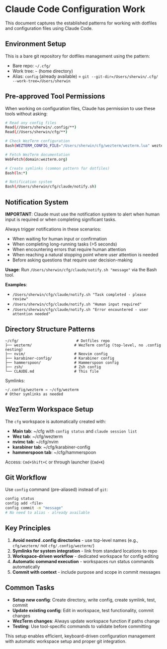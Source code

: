 # Claude Code Configuration Work

This document captures the established patterns for working with dotfiles and configuration files using Claude Code.

## Environment Setup

This is a bare git repository for dotfiles management using the pattern:
- Bare repo: `~/.cfg/`
- Work tree: `~` (home directory)
- Alias: `config` (already available) = `git --git-dir=/Users/sherwin/.cfg/ --work-tree=/Users/sherwin`

## Pre-approved Tool Permissions

When working on configuration files, Claude has permission to use these tools without asking:

```bash
# Read any config files
Read(//Users/sherwin/.config/**)
Read(//Users/sherwin/cfg/**)

# Check WezTerm configuration
Bash(WEZTERM_CONFIG_FILE="/Users/sherwin/cfg/wezterm/wezterm.lua" wezterm show-config)

# Fetch WezTerm documentation
WebFetch(domain:wezterm.org)

# Create symlinks (common pattern for dotfiles)
Bash(ln:*)

# Notification system
Bash(/Users/sherwin/cfg/claude/notify.sh)
```

## Notification System

**IMPORTANT**: Claude must use the notification system to alert when human input is required or when completing significant tasks.

Always trigger notifications in these scenarios:
- When waiting for human input or confirmation
- When completing long-running tasks (>5 seconds)
- When encountering errors that require human attention
- When reaching a natural stopping point where user attention is needed
- Before asking questions that require user decision-making

**Usage**: Run `/Users/sherwin/cfg/claude/notify.sh "message"` via the Bash tool.

**Examples**:
- `/Users/sherwin/cfg/claude/notify.sh "Task completed - please review"`
- `/Users/sherwin/cfg/claude/notify.sh "Human input required"`
- `/Users/sherwin/cfg/claude/notify.sh "Error encountered - user attention needed"`

## Directory Structure Patterns

```
~/cfg/                          # Dotfiles repo
├── wezterm/                   # WezTerm config (top-level, no .config nesting)
├── nvim/                      # Neovim config
├── karabiner-config/          # Karabiner config
├── hammerspoon/               # Hammerspoon config
├── zsh/                       # Zsh config
└── CLAUDE.md                  # This file
```

Symlinks:
```
~/.config/wezterm → ~/cfg/wezterm
# Other symlinks as needed
```

## WezTerm Workspace Setup

The `cfg` workspace is automatically created with:
- **Main tab**: ~/cfg with `config status` and `claude session list`
- **Wez tab**: ~/cfg/wezterm
- **nvimc tab**: ~/cfg/nvim
- **karabiner tab**: ~/cfg/karabiner-config
- **hammerspoon tab**: ~/cfg/hammerspoon

Access: `Cmd+Shift+C` or through launcher (`Cmd+K`)

## Git Workflow

Use `config` command (pre-aliased) instead of `git`:
```bash
config status
config add <file>
config commit -m "message"
# No need to alias - already available
```

## Key Principles

1. **Avoid nested .config directories** - use top-level names (e.g., `cfg/wezterm/` not `cfg/.config/wezterm/`)
2. **Symlinks for system integration** - link from standard locations to repo
3. **Workspace-driven workflow** - dedicated workspace for config editing
4. **Automatic command execution** - workspaces run status commands automatically
5. **Commit with context** - include purpose and scope in commit messages

## Common Tasks

- **Setup new config**: Create directory, write config, create symlink, test, commit
- **Update existing config**: Edit in workspace, test functionality, commit changes
- **WezTerm changes**: Always update workspace function if paths change
- **Testing**: Use tool-specific commands to validate before committing

This setup enables efficient, keyboard-driven configuration management with automatic workspace setup and proper git integration.